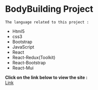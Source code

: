 # BodyBuilding Project
`The language related to this project : `
+ Html5
+ css3
+ Bootstrap
+ JavaScript
+ React
+ React-Redux(Toolkit)
+ React-Bootstrap
+ React-Mui

**Click on the link below to view the site :**
<br>
[Link](https://inspiring-haupia-e0d9c3.netlify.app/)